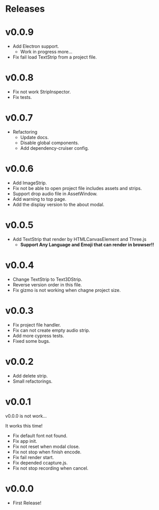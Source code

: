# Releases

# v0.0.9
- Add Electron support.
  - Work in progress more...
- Fix fail load TextStrip from a project file.

# v0.0.8
- Fix not work StripInspector.
- Fix tests.

# v0.0.7
- Refactoring
  - Update docs.
  - Disable global components.
  - Add dependency-cruiser config.

# v0.0.6
- Add ImageStrip.
- Fix not be able to open project file includes assets and strips.
- Support drop audio file in AssetWindow.
- Add warning to top page.
- Add the display version to the about modal.

# v0.0.5
- Add TextStrip that render by HTMLCanvasElement and Three.js
  - **Support Any Language and Emoji that can render in browser!!**

# v0.0.4
- Change TextStrip to Text3DStrip.
- Reverse version order in this file.
- Fix gizmo is not working when chagne project size.
 
# v0.0.3
- Fix project file handler.
- Fix can not create empty audio strip.
- Add more cypress tests.
- Fixed some bugs.

# v0.0.2
- Add delete strip.
- Small refactorings.
 
# v0.0.1
v0.0.0 is not work...

It works this time!

- Fix default font not found.
- Fix app init.
- Fix not reset when modal close.
- Fix not stop when finish encode.
- Fix fail render start.
- Fix depended ccapture.js.
- Fix not stop recording when cancel.

# v0.0.0
- First Release!